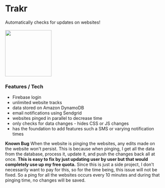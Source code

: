 # Trakr
Automatically checks for updates on websites! <br><br>
<a href="https://trakr.maharsh.net"><img src="https://cdn.rawgit.com/maharshmellow/550f99fcf7934352e83bb29d85176a04/raw/97e9b2d71bb78961605685ab372c134150c6bd40/demo.svg" width="150px;"/></a>

### Features / Tech
- Firebase login
- unlimited website tracks
- data stored on Amazon DynamoDB
- email notifications using Sendgrid
- websites pinged in parallel to decrease time
- only checks for data changes - hides CSS or JS changes
- has the foundation to add features such a SMS or varying notification times

**Known Bug**
When the website is pinging the websites, any edits made on the website won't persist. This is because when pinging, I get all the data from the database, process it, update it, and push the changes back all at once. **This is easy to fix by just updating user by user but that would completely use up my free quota.** Since this is just a side project, I don't necessarily want to pay for this, so for the time being, this issue will not be fixed. So a ping for all the websites occurs every 10 minutes and during that pinging time, no changes will be saved.
